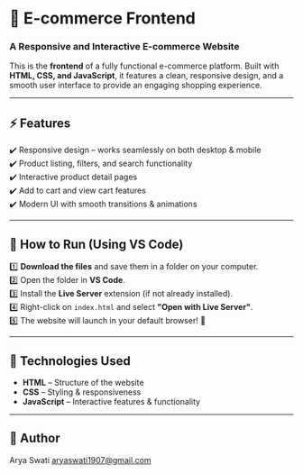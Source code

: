 # 🛒 E-commerce Frontend  
### A Responsive and Interactive E-commerce Website  

This is the **frontend** of a fully functional e-commerce platform. Built with **HTML, CSS, and JavaScript**, it features a clean, responsive design, and a smooth user interface to provide an engaging shopping experience.  

---

## ⚡ Features  
✔️ Responsive design – works seamlessly on both desktop & mobile  
✔️ Product listing, filters, and search functionality  
✔️ Interactive product detail pages  
✔️ Add to cart and view cart features  
✔️ Modern UI with smooth transitions & animations  

---

## 🚀 How to Run (Using VS Code)  
1️⃣ **Download the files** and save them in a folder on your computer.  
2️⃣ Open the folder in **VS Code**.  
3️⃣ Install the **Live Server** extension (if not already installed).  
4️⃣ Right-click on `index.html` and select **"Open with Live Server"**.  
5️⃣ The website will launch in your default browser! 🎉  

---

## 🎨 Technologies Used  
- **HTML** – Structure of the website  
- **CSS** – Styling & responsiveness  
- **JavaScript** – Interactive features & functionality  

---

## 🤝 Author
Arya Swati
aryaswati1907@gmail.com
